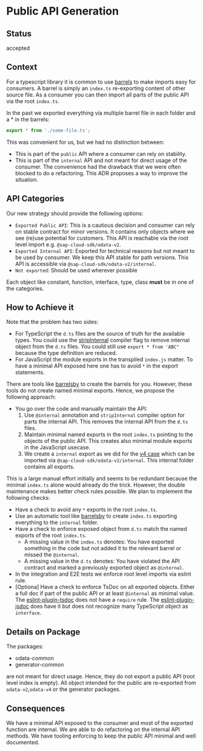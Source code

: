 # Public API Generation

## Status

accepted

## Context

For a typescript library it is common to use [barrels](https://basarat.gitbook.io/typescript/main-1/barrel) to make imports easy for consumers.
A barrel is simply an `index.ts` re-exporting content of other source file.
As a consumer you can then import all parts of the public API via the root `index.ts`.

In the past we exported everything via multiple barrel file in each folder and a \* in the barrels:

```ts
export * from './some-file.ts';
```

This was convenient for us, but we had no distinction between:

- This is part of the `public` API where a consumer can rely on stability.
- This is part of the `internal` API and not meant for direct usage of the consumer.
  The convenience had the drawback that we were often blocked to do a refactoring.
  This ADR proposes a way to improve the situation.

## API Categories

Our new strategy should provide the following options:

- `Exported Public API`: This is a cautious decision and consumer can rely on stable contract for minor versions.
  It contains only objects where we see (re)use potential for customers.
  This API is reachable via the root level import e.g. `@sap-cloud-sdk/odata-v2`.
- `Exported Internal API`: Exported for technical reasons but not meant to be used by consumer.
  We keep this API stable for path versions.
  This API is accessible via `@sap-cloud-sdk/odata-v2/internal`.
- `Not exported`: Should be used wherever possible

Each object like constant, function, interface, type, class **must** be in one of the categories.

## How to Achieve it

Note that the problem has two sides:

- For TypeScript the `d.ts` files are the source of truth for the available types.
  You could use the [stripInternal](https://www.typescriptlang.org/tsconfig#stripInternal) compiler flag to remove internal object from the `d.ts` files.
  You could still use `export * from 'ABC"` because the type definition are reduced.
- For JavaScript the module exports in the transpiled `index.js` matter.
  To have a minimal API exposed here one has to avoid `*` in the export statements.

There are tools like [barrelsby](https://github.com/bencoveney/barrelsby#readme) to create the barrels for you.
However, these tools do not create named minimal exports.
Hence, we propose the following approach:

- You go over the code and manually maintain the API:
  1. Use `@internal` annotation and `stripInternal` compiler option for parts the internal API.
     This removes the internal API from the `d.ts` files.
  2. Maintain minimal named exports in the root `index.ts` pointing to the objects of the public API.
     This creates also minimal module exports in the JavaScript usecase.
  3. We create a `internal` export as we did for the [v4 case](https://github.com/SAP/cloud-sdk-js/tree/v1.28.0/packages/core) which can be imported via `@sap-cloud-sdk/odata-v2/internal`.
     This internal folder contains all exports.

This is a large manual effort initially and seems to be redundant because the minimal `index.ts` alone would already do the trick.
However, the double maintenance makes better check rules possible.
We plan to implement the following checks:

- Have a check to avoid any `*` exports in the root `index.ts`.
- Use an automatic tool like [barrelsby](https://github.com/bencoveney/barrelsby#readme) to create `index.ts` exporting everything to the `internal` folder.
- Have a check to enforce exposed object from `d.ts` match the named exports of the root `index.ts`.
  - A missing value in the `index.ts` denotes: You have exported something in the code but not added it to the relevant barrel or missed the `@internal`.
  - A missing value in the `d.ts` denotes: You have violated the API contract and marked a previously exported object as `@internal`.
- In the integration and E2E tests we enforce root level imports via eslint rule.
- [Optiona] Have a check to enforce TsDoc on all exported objects.
  Either a full doc if part of the public API or at least `@internal` as minimal value.
  The [eslint-plugin-tsdoc](https://github.com/microsoft/tsdoc/issues/209) does not have a `require` rule.
  The [eslint-plugin-jsdoc](https://github.com/gajus/eslint-plugin-jsdoc) does have it but does not recognize many TypeScript object as `interface`.

## Details on Package

The packages:

- odata-common
- generator-common

are not meant for direct usage.
Hence, they do not export a public API (root level index is empty).
All object intended for the public are re-exported from `odata-v2`,`odata-v4` or the generator packages.

## Consequences

We have a minimal API exposed to the consumer and most of the exported function are internal.
We are able to do refactoring on the internal API methods.
We have tooling enforcing to keep the public API minimal and well documented.
